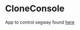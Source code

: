 # CloneConsole
App to control segway found [here](https://www.diyelectriccar.com/forums/showthread.php/ovaltines-segway-clone-89471.html)
